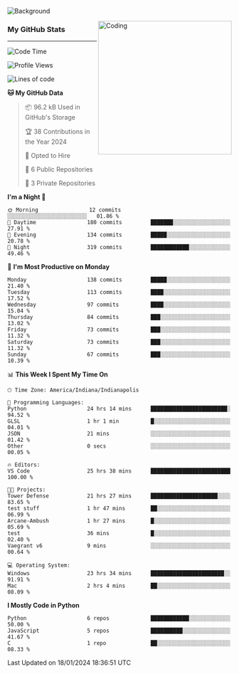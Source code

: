 ![Background](https://github.com/Nguyen-Noah/Nguyen-Noah/assets/112649680/f5d2296f-0508-400c-abcf-47c085708a2a)

<img align="right" alt="Coding" width="300" src="https://cdn.dribbble.com/users/1277312/screenshots/14733298/media/39b1045e593737587dd60e42c8422d1f.gif" >

### My GitHub Stats
---
<!--START_SECTION:waka-->
![Code Time](http://img.shields.io/badge/Code%20Time-58%20hrs%2010%20mins-blue)

![Profile Views](http://img.shields.io/badge/Profile%20Views-4-blue)

![Lines of code](https://img.shields.io/badge/From%20Hello%20World%20I%27ve%20Written-119.0%20thousand%20lines%20of%20code-blue)

**🐱 My GitHub Data** 

> 📦 96.2 kB Used in GitHub's Storage 
 > 
> 🏆 38 Contributions in the Year 2024
 > 
> 💼 Opted to Hire
 > 
> 📜 6 Public Repositories 
 > 
> 🔑 3 Private Repositories 
 > 
**I'm a Night 🦉** 

```text
🌞 Morning                12 commits          ░░░░░░░░░░░░░░░░░░░░░░░░░   01.86 % 
🌆 Daytime                180 commits         ███████░░░░░░░░░░░░░░░░░░   27.91 % 
🌃 Evening                134 commits         █████░░░░░░░░░░░░░░░░░░░░   20.78 % 
🌙 Night                  319 commits         ████████████░░░░░░░░░░░░░   49.46 % 
```
📅 **I'm Most Productive on Monday** 

```text
Monday                   138 commits         █████░░░░░░░░░░░░░░░░░░░░   21.40 % 
Tuesday                  113 commits         ████░░░░░░░░░░░░░░░░░░░░░   17.52 % 
Wednesday                97 commits          ████░░░░░░░░░░░░░░░░░░░░░   15.04 % 
Thursday                 84 commits          ███░░░░░░░░░░░░░░░░░░░░░░   13.02 % 
Friday                   73 commits          ███░░░░░░░░░░░░░░░░░░░░░░   11.32 % 
Saturday                 73 commits          ███░░░░░░░░░░░░░░░░░░░░░░   11.32 % 
Sunday                   67 commits          ███░░░░░░░░░░░░░░░░░░░░░░   10.39 % 
```


📊 **This Week I Spent My Time On** 

```text
🕑︎ Time Zone: America/Indiana/Indianapolis

💬 Programming Languages: 
Python                   24 hrs 14 mins      ████████████████████████░   94.52 % 
GLSL                     1 hr 1 min          █░░░░░░░░░░░░░░░░░░░░░░░░   04.01 % 
JSON                     21 mins             ░░░░░░░░░░░░░░░░░░░░░░░░░   01.42 % 
Other                    0 secs              ░░░░░░░░░░░░░░░░░░░░░░░░░   00.05 % 

🔥 Editors: 
VS Code                  25 hrs 38 mins      █████████████████████████   100.00 % 

🐱‍💻 Projects: 
Tower Defense            21 hrs 27 mins      █████████████████████░░░░   83.65 % 
test stuff               1 hr 47 mins        ██░░░░░░░░░░░░░░░░░░░░░░░   06.99 % 
Arcane-Ambush            1 hr 27 mins        █░░░░░░░░░░░░░░░░░░░░░░░░   05.69 % 
test                     36 mins             █░░░░░░░░░░░░░░░░░░░░░░░░   02.40 % 
Vaegrant v6              9 mins              ░░░░░░░░░░░░░░░░░░░░░░░░░   00.64 % 

💻 Operating System: 
Windows                  23 hrs 34 mins      ███████████████████████░░   91.91 % 
Mac                      2 hrs 4 mins        ██░░░░░░░░░░░░░░░░░░░░░░░   08.09 % 
```

**I Mostly Code in Python** 

```text
Python                   6 repos             ████████████░░░░░░░░░░░░░   50.00 % 
JavaScript               5 repos             ██████████░░░░░░░░░░░░░░░   41.67 % 
C                        1 repo              ██░░░░░░░░░░░░░░░░░░░░░░░   08.33 % 
```




 Last Updated on 18/01/2024 18:36:51 UTC
<!--END_SECTION:waka-->

<!--
**Nguyen-Noah/Nguyen-Noah** is a ✨ _special_ ✨ repository because its `README.md` (this file) appears on your GitHub profile.

Here are some ideas to get you started:

- 🔭 I’m currently working on ...
- 🌱 I’m currently learning ...
- 👯 I’m looking to collaborate on ...
- 🤔 I’m looking for help with ...
- 💬 Ask me about ...
- 📫 How to reach me: ...
- 😄 Pronouns: ...
- ⚡ Fun fact: ...
-->
